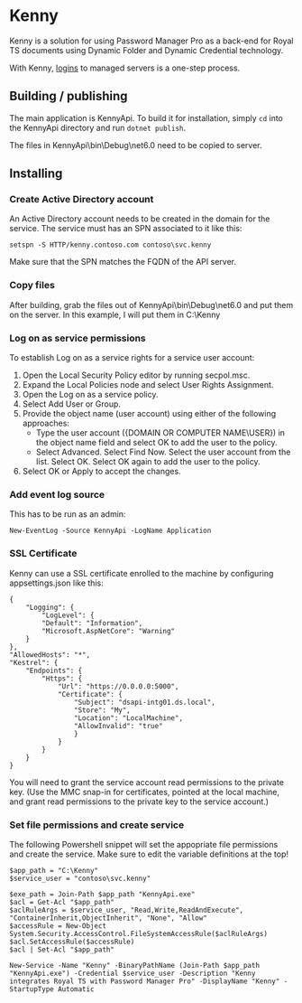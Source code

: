 # Kenny

Kenny is a solution for using Password Manager Pro as a back-end for Royal TS
documents using Dynamic Folder and Dynamic Credential technology.

With Kenny, [logins](https://www.youtube.com/watch?v=yK0P1Bk8Cx4) to managed
servers is a one-step process.

## Building / publishing

The main application is KennyApi. To build it for installation, simply `cd`
into the KennyApi directory and run `dotnet publish`.

The files in KennyApi\bin\Debug\net6.0 need to be copied to server.

## Installing

### Create Active Directory account

An Active Directory account needs to be created in the domain for the service.
The service must has an SPN associated to it like this:

`setspn -S HTTP/kenny.contoso.com contoso\svc.kenny`

Make sure that the SPN matches the FQDN of the API server.

### Copy files

After building, grab the files out of KennyApi\bin\Debug\net6.0 and put
them on the server. In this example, I will put them in C:\Kenny

### Log on as service permissions

To establish Log on as a service rights for a service user account:

1. Open the Local Security Policy editor by running secpol.msc.
2. Expand the Local Policies node and select User Rights Assignment.
3. Open the Log on as a service policy.
4. Select Add User or Group.
5. Provide the object name (user account) using either of the following approaches:
    - Type the user account ({DOMAIN OR COMPUTER NAME\USER}) in the object name field and select OK to add the user to the policy.
    - Select Advanced. Select Find Now. Select the user account from the list. Select OK. Select OK again to add the user to the policy.
6. Select OK or Apply to accept the changes.

### Add event log source

This has to be run as an admin:

    New-EventLog -Source KennyApi -LogName Application

### SSL Certificate

Kenny can use a SSL certificate enrolled to the machine by configuring appsettings.json like this:

    {
        "Logging": {
            "LogLevel": {
            "Default": "Information",
            "Microsoft.AspNetCore": "Warning"
        }
    },
    "AllowedHosts": "*",
    "Kestrel": {
        "Endpoints": {
            "Https": {
                "Url": "https://0.0.0.0:5000",
                "Certificate": {
                    "Subject": "dsapi-intg01.ds.local",
                    "Store": "My",
                    "Location": "LocalMachine",
                    "AllowInvalid": "true"
                    }
                }
            }
        }
    }

You will need to grant the service account read permissions to the private key.
(Use the MMC snap-in for certificates, pointed at the local machine, and grant
read permissions to the private key to the service account.)

### Set file permissions and create service

The following Powershell snippet will set the appopriate file permissions and create the service. Make sure to edit the variable definitions at the top!

    $app_path = "C:\Kenny"
    $service_user = "contoso\svc.kenny"
    
    $exe_path = Join-Path $app_path "KennyApi.exe"
    $acl = Get-Acl "$app_path"
    $aclRuleArgs = $service_user, "Read,Write,ReadAndExecute", "ContainerInherit,ObjectInherit", "None", "Allow"
    $accessRule = New-Object System.Security.AccessControl.FileSystemAccessRule($aclRuleArgs)
    $acl.SetAccessRule($accessRule)
    $acl | Set-Acl "$app_path"

    New-Service -Name "Kenny" -BinaryPathName (Join-Path $app_path "KennyApi.exe") -Credential $service_user -Description "Kenny integrates Royal TS with Password Manager Pro" -DisplayName "Kenny" -StartupType Automatic